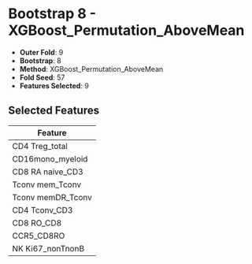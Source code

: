 # Bootstrap 8 - XGBoost_Permutation_AboveMean

- **Outer Fold**: 9
- **Bootstrap**: 8
- **Method**: XGBoost_Permutation_AboveMean
- **Fold Seed**: 57
- **Features Selected**: 9

## Selected Features

| Feature |
|---------|
| CD4 Treg_total |
| CD16mono_myeloid |
| CD8 RA naive_CD3 |
| Tconv mem_Tconv |
| Tconv memDR_Tconv |
| CD4 Tconv_CD3 |
| CD8 RO_CD8 |
| CCR5_CD8RO |
| NK Ki67_nonTnonB |
